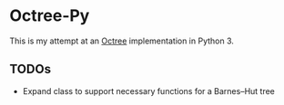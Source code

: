 # Octree-Py
This is my attempt at an [Octree](https://en.wikipedia.org/wiki/Octree) implementation in Python 3.

## TODOs
* Expand class to support necessary functions for a Barnes–Hut tree
